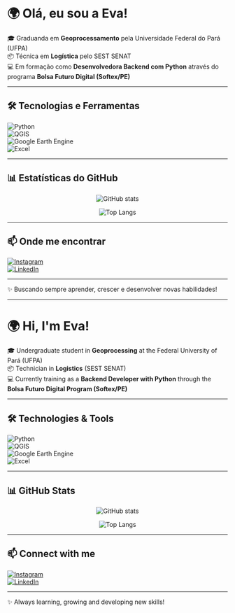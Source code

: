 # 🌍 Olá, eu sou a Eva!  

🎓 Graduanda em **Geoprocessamento** pela Universidade Federal do Pará (UFPA)  
📦 Técnica em **Logística** pelo SEST SENAT  
💻 Em formação como **Desenvolvedora Backend com Python** através do programa **Bolsa Futuro Digital (Softex/PE)**  

---

## 🛠️ Tecnologias e Ferramentas  

![Python](https://img.shields.io/badge/Python-3776AB?style=for-the-badge&logo=python&logoColor=white)  
![QGIS](https://img.shields.io/badge/QGIS-589632?style=for-the-badge&logo=qgis&logoColor=white)  
![Google Earth Engine](https://img.shields.io/badge/Google%20Earth%20Engine-4285F4?style=for-the-badge&logo=googleearth&logoColor=white)  
![Excel](https://img.shields.io/badge/Excel-217346?style=for-the-badge&logo=microsoftexcel&logoColor=white)  

---

## 📊 Estatísticas do GitHub  

<p align="center">
  <img src="https://github-readme-stats.vercel.app/api?username=EverlenOliveira&show_icons=true&theme=radical" alt="GitHub stats" />
</p>

<p align="center">
  <img src="https://github-readme-stats.vercel.app/api/top-langs/?username=EverlenOliveira&layout=compact&theme=radical" alt="Top Langs" />
</p>

---

## 📫 Onde me encontrar  

[![Instagram](https://img.shields.io/badge/Instagram-E4405F?style=for-the-badge&logo=instagram&logoColor=white)](https://www.instagram.com/eva_oliveer/profilecard/?igsh=MWZocTZ3ZmNsM256aw==)  
[![LinkedIn](https://img.shields.io/badge/LinkedIn-0077B5?style=for-the-badge&logo=linkedin&logoColor=white)]()  

---

✨ Buscando sempre aprender, crescer e desenvolver novas habilidades!  

---

# 🌍 Hi, I'm Eva!  

🎓 Undergraduate student in **Geoprocessing** at the Federal University of Pará (UFPA)  
📦 Technician in **Logistics** (SEST SENAT)  
💻 Currently training as a **Backend Developer with Python** through the **Bolsa Futuro Digital Program (Softex/PE)**  

---

## 🛠️ Technologies & Tools  

![Python](https://img.shields.io/badge/Python-3776AB?style=for-the-badge&logo=python&logoColor=white)  
![QGIS](https://img.shields.io/badge/QGIS-589632?style=for-the-badge&logo=qgis&logoColor=white)  
![Google Earth Engine](https://img.shields.io/badge/Google%20Earth%20Engine-4285F4?style=for-the-badge&logo=googleearth&logoColor=white)  
![Excel](https://img.shields.io/badge/Excel-217346?style=for-the-badge&logo=microsoftexcel&logoColor=white)  

---

## 📊 GitHub Stats  

<p align="center">
  <img src="https://github-readme-stats.vercel.app/api?username=SEU-USUARIO&show_icons=true&theme=radical" alt="GitHub stats" />
</p>

<p align="center">
  <img src="https://github-readme-stats.vercel.app/api/top-langs/?username=SEU-USUARIO&layout=compact&theme=radical" alt="Top Langs" />
</p>

---

## 📫 Connect with me  

[![Instagram](https://img.shields.io/badge/Instagram-E4405F?style=for-the-badge&logo=instagram&logoColor=white)](https://www.instagram.com/eva_oliveer/profilecard/?igsh=MWZocTZ3ZmNsM256aw==)  
[![LinkedIn](https://img.shields.io/badge/LinkedIn-0077B5?style=for-the-badge&logo=linkedin&logoColor=white)]()  

---

✨ Always learning, growing and developing new skills!

<!--
**EverlenOliveira/EverlenOliveira** is a ✨ _special_ ✨ repository because its `README.md` (this file) appears on your GitHub profile.

Here are some ideas to get you started:

- 🔭 I’m currently working on ...
- 🌱 I’m currently learning ...
- 👯 I’m looking to collaborate on ...
- 🤔 I’m looking for help with ...
- 💬 Ask me about ...
- 📫 How to reach me: ...
- 😄 Pronouns: ...
- ⚡ Fun fact: ...
-->
